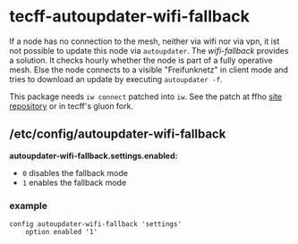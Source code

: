 tecff-autoupdater-wifi-fallback
==============================

If a node has no connection to the mesh, neither via wifi nor via
vpn, it ist not possible to update this node via `autoupdater`.
The *wifi-fallback* provides a solution. It checks hourly whether the node is part of
a fully operative mesh. Else the node connects to a visible "Freifunknetz"
in client mode and tries to download an update by executing `autoupdater -f`.

This package needs `iw connect` patched into `iw`. See the patch at ffho
[site repository](https://git.c3pb.de/freifunk-pb/site-ffho) or in tecff's gluon fork.

/etc/config/autoupdater-wifi-fallback
-------------------------------------

**autoupdater-wifi-fallback.settings.enabled:**
- `0` disables the fallback mode
- `1` enables the fallback mode

### example
```
config autoupdater-wifi-fallback 'settings'
	option enabled '1'
```
